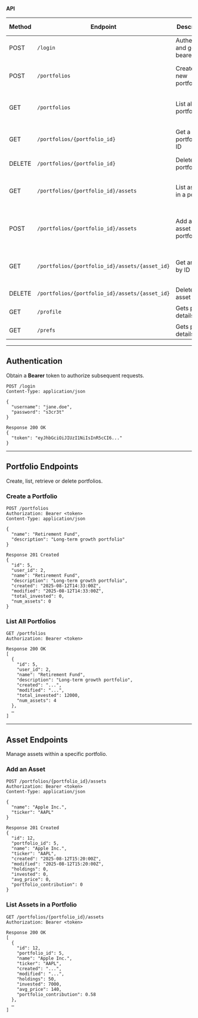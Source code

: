 **API**

| Method | Endpoint                                       | Description                         | Request Body            | Response Body                                                                                                    |
| ------ | ---------------------------------------------- | ----------------------------------- | ----------------------- | ---------------------------------------------------------------------------------------------------------------- |
| POST   | `/login`                                       | Authenticate and get a bearer token | `{ username, passord }` | `{ token }`                                                                                                      |
| POST   | `/portfolios`                                  | Create a new portfolio              | `{ name, description }` | `{ id,  user_id,  name, description, created, modified, total_invested, num_assets }`                            |
| GET    | `/portfolios`                                  | List all portfolios                 | —                       | `[{ id,  user_id,  name, description, created, modified, total_invested, num_assets }]`                          |
| GET    | `/portfolios/{portfolio_id}`                   | Get a portfolio by ID               | —                       | `{ id,  user_id,  name, description, created, modified, total_invested, num_assets }`                            |
| DELETE | `/portfolios/{portfolio_id}`                   | Delete a portfolio                  | —                       | `{ id }`                                                                                                         |
| GET    | `/portfolios/{portfolio_id}/assets`            | List assets in a portfolio          | —                       | `[{ id, portfolio_id, name, ticker, created, modified, holdings, invested, avg_price, portfolio_contribution }]` |
| POST   | `/portfolios/{portfolio_id}/assets`            | Add an asset to a portfolio         | `{ name, ticker }`      | `{ id, portfolio_id, name, ticker, created, modified, holdings, invested, avg_price, portfolio_contribution }`   |
| GET    | `/portfolios/{portfolio_id}/assets/{asset_id}` | Get an asset by ID                  | —                       | `{ id, portfolio_id, name, ticker, created, modified, holdings, invested, avg_price, portfolio_contribution }`   |
| DELETE | `/portfolios/{portfolio_id}/assets/{asset_id}` | Delete an asset by ID               | —                       | `{ id }`                                                                                                         |
| GET    | `/profile`                                     | Gets profile details                | --                      | `{ id, username, admin , login_attempts , locked }`                                                              |
| GET    | `/prefs`                                       | Gets prefs details                  | --                      | `{ id, base_ccy }`                                                                                               |

---

## Authentication

Obtain a **Bearer** token to authorize subsequent requests.

```http
POST /login
Content-Type: application/json

{
  "username": "jane.doe",
  "password": "s3cr3t"
}

Response 200 OK
{
  "token": "eyJhbGciOiJIUzI1NiIsInR5cCI6..."
}
```

---

## Portfolio Endpoints

Create, list, retrieve or delete portfolios.

### Create a Portfolio

```http
POST /portfolios
Authorization: Bearer <token>
Content-Type: application/json

{
  "name": "Retirement Fund",
  "description": "Long-term growth portfolio"
}

Response 201 Created
{
  "id": 5,
  "user_id": 2,
  "name": "Retirement Fund",
  "description": "Long-term growth portfolio",
  "created": "2025-08-12T14:33:00Z",
  "modified": "2025-08-12T14:33:00Z",
  "total_invested": 0,
  "num_assets": 0
}
```

### List All Portfolios

```http
GET /portfolios
Authorization: Bearer <token>

Response 200 OK
[
  {
    "id": 5,
    "user_id": 2,
    "name": "Retirement Fund",
    "description": "Long-term growth portfolio",
    "created": "...",
    "modified": "...",
    "total_invested": 12000,
    "num_assets": 4
  },
  …
]
```

---

## Asset Endpoints

Manage assets within a specific portfolio.

### Add an Asset

```http
POST /portfolios/{portfolio_id}/assets
Authorization: Bearer <token>
Content-Type: application/json

{
  "name": "Apple Inc.",
  "ticker": "AAPL"
}

Response 201 Created
{
  "id": 12,
  "portfolio_id": 5,
  "name": "Apple Inc.",
  "ticker": "AAPL",
  "created": "2025-08-12T15:20:00Z",
  "modified": "2025-08-12T15:20:00Z",
  "holdings": 0,
  "invested": 0,
  "avg_price": 0,
  "portfolio_contribution": 0
}
```

### List Assets in a Portfolio

```http
GET /portfolios/{portfolio_id}/assets
Authorization: Bearer <token>

Response 200 OK
[
  {
    "id": 12,
    "portfolio_id": 5,
    "name": "Apple Inc.",
    "ticker": "AAPL",
    "created": "...",
    "modified": "...",
    "holdings": 50,
    "invested": 7000,
    "avg_price": 140,
    "portfolio_contribution": 0.58
  },
  …
]
```
